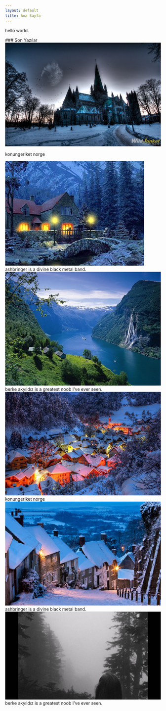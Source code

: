 ```yaml
---
layout: default
title: Ana Sayfa
---
```

<p class="date">hello world.</p>
### Son Yazılar

<div class="lasts">
<div class="lastone">
<img src="1.jpg">
<p>konungeriket norge</p>
</div>
<div class="lastone">
<img src="3.jpg">
ashbringer is a divine black metal band.
</div>
<div class="lastone">
<img src="2.jpg">
berke akyıldız is a greatest noob I've ever seen.
</div>
</div>
<div class="lasts">
<div class="lastone">
<img src="4.jpg">
konungeriket norge
</div>
<div class="lastone">
<img src="5.jpg">
ashbringer is a divine black metal band.
</div>
<div class="lastone">
<img src="6.jpg">
berke akyıldız is a greatest noob I've ever seen.
</div>
</div>

